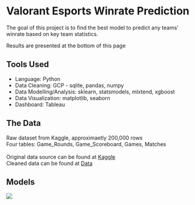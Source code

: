 # Valorant Esports Winrate Prediction
The goal of this project is to find the best model to predict any teams' winrate based on key team statistics.

Results are presented at the bottom of this page

## Tools Used
- Language: Python
- Data Cleaning: GCP - sqlite, pandas, numpy
- Data Modelling/Analysis: sklearn, statsmodels, mlxtend, xgboost
- Data Visualization: matplotlib, seaborn
- Dashboard: Tableau

## The Data
Raw dataset from Kaggle, approximaetly 200,000 rows
<br /> Four tables: Game_Rounds, Game_Scoreboard, Games, Matches
<br /> <br /> Original data source can be found at [Kaggle](https://www.kaggle.com/datasets/visualize25/valorant-pro-matches-full-data)
<br /> Cleaned data can be found at [Data](https://github.com/marcowong3/valorant-esports-winrate-analysis/tree/main/data)

## Models
<img src="./images/data_framework.jpeg">
